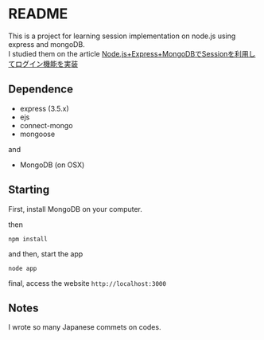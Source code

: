 # README

This is a project for learning session implementation on node.js using express and mongoDB.  
I studied them on the article [Node.js+Express+MongoDBでSessionを利用してログイン機能を実装](http://qiita.com/n0bisuke/items/2514197d8791abbc7d87)

## Dependence

- express (3.5.x)
- ejs
- connect-mongo
- mongoose

and

- MongoDB (on OSX)

## Starting

First, install MongoDB on your computer.

then

```
npm install
```

and then, start the app

```
node app
```

final, access the website `http://localhost:3000`

## Notes

I wrote so many Japanese commets on codes.